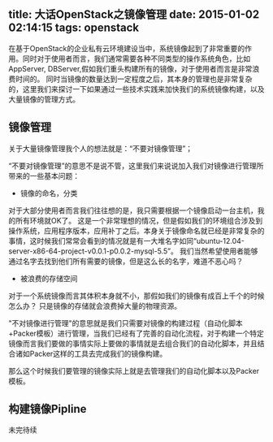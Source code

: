 title: 大话OpenStack之镜像管理
date: 2015-01-02 02:14:15
tags: openstack
---

在基于OpenStack的企业私有云环境建设当中，系统镜像起到了非常重要的作用。同时对于使用者而言，我们通常需要各种不同类型的操作系统角色，比如AppServer, DBServer,假如我们重头构建所有的镜像，对于使用者而言是非常浪费时间的。
同时当镜像的数量达到一定程度之后，其本身的管理也是非常复杂的，这里我们来探讨一下如果通过一些技术实践来加快我们的系统镜像构建，以及大量镜像的管理方式。

<!--more-->

## 镜像管理

关于大量镜像管理我个人的想法就是：“不要对镜像管理”；

“不要对镜像管理”的意思不是说不管，这里我们来说说加入我们对镜像进行管理所带来的一些基本问题：

* 镜像的命名，分类

对于大部分使用者而言我们往往想的是，我只需要根据一个镜像启动一台主机，我的所有环境就OK了。 这是一个非常理想的情况，但是假如我们的环境组合涉及到操作系统，应用程序版本，应用补丁之后。本身关于镜像命名就已经是非常复杂的事情，这时候我们常常会看到的情况就是有一大堆名字如同“ubuntu-12.04-server-x86-64-project-v0.0.1-p0.0.2-mysql-5.5”。 我们当然希望使用者能够通过名字去找到他们所有需要的镜像，但是这么长的名字，难道不恶心吗？

* 被浪费的存储空间

对于一个系统镜像而言其体积本身就不小，那假如我们的镜像有成百上千个的时候怎么办？ 只是镜像的存储就会浪费掉大量的物理资源。

"不对镜像进行管理"的意思就是我们只需要对镜像的构建过程（自动化脚本+Packer模板）进行管理，当我们已经有了完善的自动化流程，对于构建一个特定镜像而言我们要做的事情实际上要做的事情就是去组合我们的自动化脚本，并且结合诸如Packer这样的工具去完成我们的镜像构建。

那么这个时候我们要管理的镜像实际上就是去管理我们的自动化脚本以及Packer模板。

## 构建镜像Pipline

未完待续
